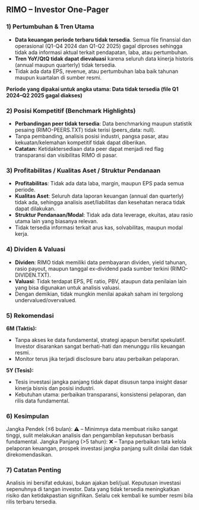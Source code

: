 ## RIMO – Investor One-Pager

### 1) Pertumbuhan & Tren Utama
- **Data keuangan periode terbaru tidak tersedia**. Semua file finansial dan operasional (Q1-Q4 2024 dan Q1-Q2 2025) gagal diproses sehingga tidak ada informasi aktual terkait pendapatan, laba, atau pertumbuhan.
- **Tren YoY/QtQ tidak dapat dievaluasi** karena seluruh data kinerja historis (annual maupun quarterly) tidak tersedia.
- Tidak ada data EPS, revenue, atau pertumbuhan laba baik tahunan maupun kuartalan di sumber resmi.
  
**Periode yang dipakai untuk angka utama: Data tidak tersedia (file Q1 2024–Q2 2025 gagal diakses)**

### 2) Posisi Kompetitif (Benchmark Highlights)
- **Perbandingan peer tidak tersedia**: Data benchmarking maupun statistik pesaing (RIMO-PEERS.TXT) tidak terisi (peers_data: null).
- Tanpa pembanding, analisis posisi industri, pangsa pasar, atau kekuatan/kelemahan kompetitif tidak dapat diberikan.
- **Catatan:** Ketidaktersediaan data peer dapat menjadi red flag transparansi dan visibilitas RIMO di pasar.

### 3) Profitabilitas / Kualitas Aset / Struktur Pendanaan
- **Profitabilitas**: Tidak ada data laba, margin, maupun EPS pada semua periode.
- **Kualitas Aset**: Seluruh data laporan keuangan (annual dan quarterly) tidak ada, sehingga analisis aset/liabilitas dan kesehatan neraca tidak dapat dilakukan.
- **Struktur Pendanaan/Modal**: Tidak ada data leverage, ekuitas, atau rasio utama lain yang biasanya relevan.
- Tidak tersedia informasi terkait arus kas, solvabilitas, maupun modal kerja.

### 4) Dividen & Valuasi
- **Dividen**: RIMO tidak memiliki data pembayaran dividen, yield tahunan, rasio payout, maupun tanggal ex-dividend pada sumber terkini (RIMO-DIVIDEN.TXT).
- **Valuasi**: Tidak terdapat EPS, PE ratio, PBV, ataupun data penilaian lain yang bisa digunakan untuk analisis valuasi.
- Dengan demikian, tidak mungkin menilai apakah saham ini tergolong undervalued/overvalued.

### 5) Rekomendasi
**6M (Taktis):**
- Tanpa akses ke data fundamental, strategi apapun bersifat spekulatif. Investor disarankan sangat berhati-hati dan menunggu rilis keuangan resmi.
- Monitor terus jika terjadi disclosure baru atau perbaikan pelaporan.

**5Y (Tesis):**
- Tesis investasi jangka panjang tidak dapat disusun tanpa insight dasar kinerja bisnis dan posisi industri.
- Kebutuhan utama: perbaikan transparansi, konsistensi pelaporan, dan rilis data fundamental.

### 6) Kesimpulan
Jangka Pendek (≤6 bulan): ⚠️ – Minimnya data membuat risiko sangat tinggi, sulit melakukan analisis dan pengambilan keputusan berbasis fundamental.
Jangka Panjang (>5 tahun): ❌ – Tanpa perbaikan tata kelola pelaporan keuangan, prospek investasi jangka panjang sulit dinilai dan tidak direkomendasikan.

### 7) Catatan Penting
Analisis ini bersifat edukasi, bukan ajakan beli/jual. Keputusan investasi sepenuhnya di tangan investor. Data yang tidak tersedia meningkatkan risiko dan ketidakpastian signifikan. Selalu cek kembali ke sumber resmi bila rilis terbaru tersedia.